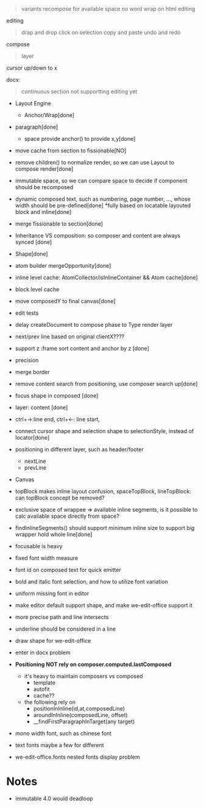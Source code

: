 > variants
> recompose for available space
> no word wrap on html editing 

editing
>drap and drop
>click on selection
>copy and paste
>undo and redo

compose
>layer

cursor up/down to x

docx:
> continuous section not supportting editing yet


* Layout Engine
    * Anchor/Wrap[done]

* paragraph[done]
    * space provide anchor() to provide x,y[done]

* move cache from section to fissionable[NO]
* remove children() to normalize render, so we can use Layout to compose render[done]
* immutable space, so we can compare space to decide if component should be recomposed
* dynamic composed text, such as numbering, page number, ..., whose width should be pre-defined[done]
*fully based on locatable layouted block and inline[done]
* merge fissionable to section[done]
* Inheritance VS composition: so composer and content are always synced [done]
* Shape[done]
* atom builder mergeOpportunity[done]
* inline level cache: AtomCollector/isInlineContainer && Atom cache[done]
* block level cache
* move composedY to final canvas[done]
* edit tests
* delay createDocument to compose phase to Type render layer
* next/prev line based on original clientX????
* support z :frame sort content and anchor by z [done]
* precision
* merge border
* remove content search from positioning, use composer search up[done]
* focus shape in composed [done]
* layer: content [done]
* ctrl+->:line end, ctrl+<-: line start, 
* connect cursor shape and selection shape to selectionStyle, instead of locator[done]
* positioning in different layer, such as header/footer
    * nextLine
    * prevLine
* Canvas
* topBlock makes inline layout confusion, spaceTopBlock, lineTopBlock: can topBlock concept be removed?
* exclusive space of wrappee => available inline segments, is it possible to calc available space directly from space?
* findInlineSegments() should support minimum inline size to support big wrapper hold whole line[done]
* focusable is heavy
* fixed font width measure
* font id on composed text for quick emitter
* bold and italic font selection, and how to utilize font variation
* uniform missing font in editor
* make editor default support shape, and make we-edit-office support it
* more precise path and line intersects
* underline should be considered in a line
* draw shape for we-edit-office
* enter in docx problem
* **Positioning NOT rely on composer.computed.lastComposed**
    * it's heavy to maintain composers vs composed
        * template
        * autofit
        * cache??
    * the following rely on 
        * positionInInline(id,at,composedLine)
        * aroundInInline(composedLine, offset)
        * __findFirstParagraphInTarget(any target)

* mono width font, such as chinese font
* text fonts maybe a few for different 
* we-edit-office.fonts nested fonts display problem

# Notes
* immutable 4.0 would deadloop

